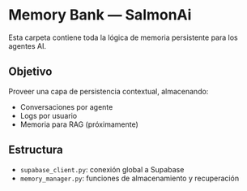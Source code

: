 # Memory Bank — SalmonAi

Esta carpeta contiene toda la lógica de memoria persistente para los agentes AI.

## Objetivo
Proveer una capa de persistencia contextual, almacenando:
- Conversaciones por agente
- Logs por usuario
- Memoria para RAG (próximamente)

## Estructura
- `supabase_client.py`: conexión global a Supabase
- `memory_manager.py`: funciones de almacenamiento y recuperación
